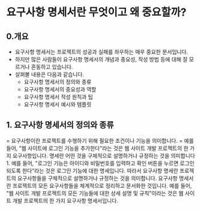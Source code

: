
# 요구사항 명세서란 무엇이고 왜 중요할까?

 ## 0.개요
- 요구사항 명세서는 프로젝트의 성공과 실패를 좌우하는 매우 중요한 문서입니다.
- 하지만 많은 사람들이 요구사항 명세서의 개념과 중요성, 작성 방법 등에 대해 잘 모르거나 혼동하고 있습니다.
- 살펴볼 내용은 다음과 같습니다.
  - 요구사항 명세서의 정의와 종류
  - 요구사항 명세서의 중요성과 역할
  - 요구사항 명세서 작성 원칙과 팁
  - 요구사항 명세서 예시와 템플릿

## 1. 요구사항 명세서의 정의와 종류
= 요구사항이란 프로젝트를 수행하기 위해 필요한 조건이나 기능을 의미합니다.
= 예를 들어, "웹 사이트에 로그인 기능을 추가한다"라는 것은 웹 사이트 개발 프로젝트의 한 가지 요구사항입니다.
명세란 어떤 것을 구체적으로 설명하거나 규정하는 것을 의미합니다1.
예를 들어, "로그인 기능은 아이디와 비밀번호를 입력하고 확인 버튼을 누르면 로그인되도록 한다"라는 것은 로그인 기능에 대한 명세입니다.
따라서 요구사항 명세란 프로젝트의 요구사항들을 구체적으로 설명하거나 규정하는 것을 의미합니다.
요구사항 명세서란 프로젝트의 모든 요구사항들을 체계적으로 정리하고 문서화한 것입니다.
예를 들어, "웹 사이트 개발 프로젝트의 모든 기능들에 대한 상세 설명 및 규칙"이라는 것은 웹 사이트 개발 프로젝트의 한 가지 요구사항 명세서입니다.
